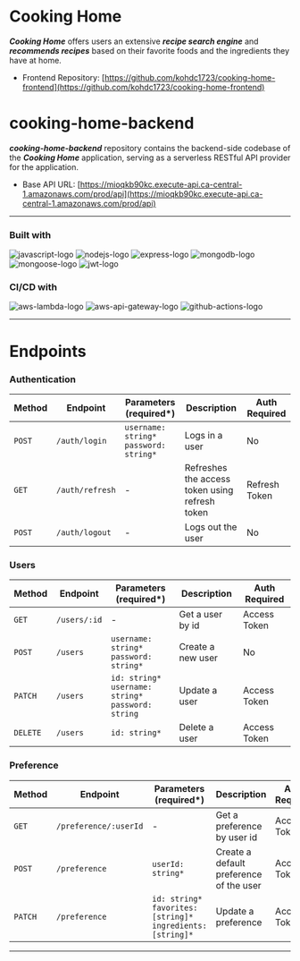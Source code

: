 # Cooking Home
***Cooking Home*** offers users an extensive ***recipe search engine*** and ***recommends recipes*** based on their favorite foods and the ingredients they have at home.
- Frontend Repository: [https://github.com/kohdc1723/cooking-home-frontend](https://github.com/kohdc1723/cooking-home-frontend)

# cooking-home-backend
***cooking-home-backend*** repository contains the backend-side codebase of the ***Cooking Home*** application, serving as a serverless RESTful API provider for the application.
- Base API URL: [https://mioqkb90kc.execute-api.ca-central-1.amazonaws.com/prod/api](https://mioqkb90kc.execute-api.ca-central-1.amazonaws.com/prod/api)

---

### Built with
![javascript-logo]
![nodejs-logo]
![express-logo]
![mongodb-logo]
![mongoose-logo]
![jwt-logo]

### CI/CD with
![aws-lambda-logo]
![aws-api-gateway-logo]
![github-actions-logo]

---

# Endpoints
### Authentication
| Method   | Endpoint        | Parameters (required*)                     | Description                                    | Auth Required |
|----------|-----------------|--------------------------------------------|------------------------------------------------|---------------|
| `POST`   | `/auth/login`   | `username: string*`<br>`password: string*` | Logs in a user                                 | No            |
| `GET`    | `/auth/refresh` | -                                          | Refreshes the access token using refresh token | Refresh Token |
| `POST`   | `/auth/logout`  | -                                          | Logs out the user                              | No            |

### Users
| Method   | Endpoint     | Parameters (required*)                                     | Description                                    | Auth Required |
|----------|--------------|------------------------------------------------------------|------------------------------------------------|---------------|
| `GET`    | `/users/:id` | -                                                          | Get a user by id                               | Access Token  |
| `POST`   | `/users`     | `username: string*`<br>`password: string*`                 | Create a new user                              | No            |
| `PATCH`  | `/users`     | `id: string*`<br>`username: string*`<br>`password: string` | Update a user                                  | Access Token  |
| `DELETE` | `/users`     | `id: string*`                                              | Delete a user                                  | Access Token  |

### Preference
| Method  | Endpoint          | Parameters (required*)                                              | Description                                    | Auth Required |
|---------|-------------------|---------------------------------------------------------------------|------------------------------------------------|---------------|
| `GET`   | `/preference/:userId` | -                                                                   | Get a preference by user id                    | Access Token  |
| `POST`  | `/preference`     | `userId: string*`                                                   | Create a default preference of the user        | Access Token  |
| `PATCH` | `/preference`     | `id: string*`<br>`favorites: [string]*`<br>`ingredients: [string]*` | Update a preference                            | Access Token  |

---

[javascript-logo]: https://img.shields.io/badge/JavaScript-F7DF1E?style=for-the-badge&logo=javascript&logoColor=black
[nodejs-logo]: https://img.shields.io/badge/Node.js-339933?style=for-the-badge&logo=nodedotjs&logoColor=white
[express-logo]: https://img.shields.io/badge/Express-000000?style=for-the-badge&logo=express&logoColor=white
[mongodb-logo]: https://img.shields.io/badge/MongoDB-47A248?style=for-the-badge&logo=mongodb&logoColor=white
[mongoose-logo]: https://img.shields.io/badge/Mongoose-880000?style=for-the-badge&logo=mongoose&logoColor=white
[jwt-logo]: https://img.shields.io/badge/JSONWebToken-000000?style=for-the-badge&logo=jsonwebtokens&logoColor=white
[github-actions-logo]: https://img.shields.io/badge/Github%20Actions-2088FF?style=for-the-badge&logo=githubactions&logoColor=white
[route53-logo]: https://img.shields.io/badge/Amazon%20Route53-8C4FFF?style=for-the-badge&logo=amazonroute53&logoColor=white
[aws-lambda-logo]: https://img.shields.io/badge/AWS%20Lambda-FF9900?style=for-the-badge&logo=awslambda&logoColor=white
[aws-api-gateway-logo]: https://img.shields.io/badge/AWS%20API%20Gateway-FF4F8B?style=for-the-badge&logo=amazonapigateway&logoColor=white